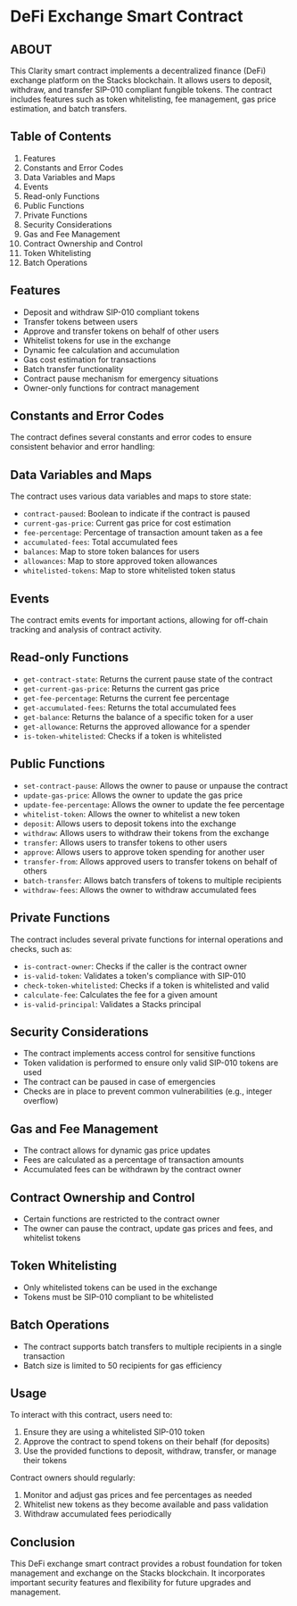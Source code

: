 # DeFi Exchange Smart Contract

## ABOUT

This Clarity smart contract implements a decentralized finance (DeFi) exchange platform on the Stacks blockchain. It allows users to deposit, withdraw, and transfer SIP-010 compliant fungible tokens. The contract includes features such as token whitelisting, fee management, gas price estimation, and batch transfers.

## Table of Contents

1. Features
2. Constants and Error Codes
3. Data Variables and Maps
4. Events
5. Read-only Functions
6. Public Functions
7. Private Functions
8. Security Considerations
9. Gas and Fee Management
10. Contract Ownership and Control
11. Token Whitelisting
12. Batch Operations

## Features

- Deposit and withdraw SIP-010 compliant tokens
- Transfer tokens between users
- Approve and transfer tokens on behalf of other users
- Whitelist tokens for use in the exchange
- Dynamic fee calculation and accumulation
- Gas cost estimation for transactions
- Batch transfer functionality
- Contract pause mechanism for emergency situations
- Owner-only functions for contract management

## Constants and Error Codes

The contract defines several constants and error codes to ensure consistent behavior and error handling:


## Data Variables and Maps

The contract uses various data variables and maps to store state:

- `contract-paused`: Boolean to indicate if the contract is paused
- `current-gas-price`: Current gas price for cost estimation
- `fee-percentage`: Percentage of transaction amount taken as a fee
- `accumulated-fees`: Total accumulated fees
- `balances`: Map to store token balances for users
- `allowances`: Map to store approved token allowances
- `whitelisted-tokens`: Map to store whitelisted token status

## Events

The contract emits events for important actions, allowing for off-chain tracking and analysis of contract activity.

## Read-only Functions

- `get-contract-state`: Returns the current pause state of the contract
- `get-current-gas-price`: Returns the current gas price
- `get-fee-percentage`: Returns the current fee percentage
- `get-accumulated-fees`: Returns the total accumulated fees
- `get-balance`: Returns the balance of a specific token for a user
- `get-allowance`: Returns the approved allowance for a spender
- `is-token-whitelisted`: Checks if a token is whitelisted

## Public Functions

- `set-contract-pause`: Allows the owner to pause or unpause the contract
- `update-gas-price`: Allows the owner to update the gas price
- `update-fee-percentage`: Allows the owner to update the fee percentage
- `whitelist-token`: Allows the owner to whitelist a new token
- `deposit`: Allows users to deposit tokens into the exchange
- `withdraw`: Allows users to withdraw their tokens from the exchange
- `transfer`: Allows users to transfer tokens to other users
- `approve`: Allows users to approve token spending for another user
- `transfer-from`: Allows approved users to transfer tokens on behalf of others
- `batch-transfer`: Allows batch transfers of tokens to multiple recipients
- `withdraw-fees`: Allows the owner to withdraw accumulated fees

## Private Functions

The contract includes several private functions for internal operations and checks, such as:

- `is-contract-owner`: Checks if the caller is the contract owner
- `is-valid-token`: Validates a token's compliance with SIP-010
- `check-token-whitelisted`: Checks if a token is whitelisted and valid
- `calculate-fee`: Calculates the fee for a given amount
- `is-valid-principal`: Validates a Stacks principal

## Security Considerations

- The contract implements access control for sensitive functions
- Token validation is performed to ensure only valid SIP-010 tokens are used
- The contract can be paused in case of emergencies
- Checks are in place to prevent common vulnerabilities (e.g., integer overflow)

## Gas and Fee Management

- The contract allows for dynamic gas price updates
- Fees are calculated as a percentage of transaction amounts
- Accumulated fees can be withdrawn by the contract owner

## Contract Ownership and Control

- Certain functions are restricted to the contract owner
- The owner can pause the contract, update gas prices and fees, and whitelist tokens

## Token Whitelisting

- Only whitelisted tokens can be used in the exchange
- Tokens must be SIP-010 compliant to be whitelisted

## Batch Operations

- The contract supports batch transfers to multiple recipients in a single transaction
- Batch size is limited to 50 recipients for gas efficiency

## Usage

To interact with this contract, users need to:

1. Ensure they are using a whitelisted SIP-010 token
2. Approve the contract to spend tokens on their behalf (for deposits)
3. Use the provided functions to deposit, withdraw, transfer, or manage their tokens

Contract owners should regularly:

1. Monitor and adjust gas prices and fee percentages as needed
2. Whitelist new tokens as they become available and pass validation
3. Withdraw accumulated fees periodically

## Conclusion

This DeFi exchange smart contract provides a robust foundation for token management and exchange on the Stacks blockchain. It incorporates important security features and flexibility for future upgrades and management.